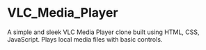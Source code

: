 # VLC_Media_Player
A simple and sleek VLC Media Player clone built using HTML, CSS, JavaScript. Plays local media files with basic controls.
